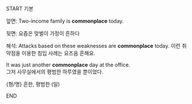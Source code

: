 START
기본

앞면:
Two-income family is **commonplace** today. 

뒷면:
요즘은 맞벌이 가정이 흔하다

해석:
Attacks based on these weaknesses are **commonplace** today. 
이런 취약점을 이용한 침입 사례는 요즈음 흔해요.

It was just another **commonplace** day at the office.  
그저 사무실에서의 평범한 하루였을 뿐이었다.

{형/명} 흔한, 평범한 (일)
<!--ID: 1743042783965-->
END
